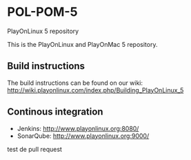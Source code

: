 # POL-POM-5
PlayOnLinux 5 repository

This is the PlayOnLinux and PlayOnMac 5 repository. 

## Build instructions
The build instructions can be found on our wiki: http://wiki.playonlinux.com/index.php/Building_PlayOnLinux_5

## Continous integration
* Jenkins: http://www.playonlinux.org:8080/
* SonarQube: http://www.playonlinux.org:9000/

test de pull request
